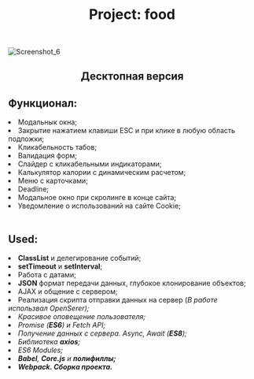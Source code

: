 <h1 align="center"> Project: food </h1>
<br>





![Screenshot_6](https://user-images.githubusercontent.com/98873757/200252295-33609b2e-3e28-4cf0-9409-c8d95a9a61a6.png)










<h2 align="center">Десктопная версия</h2>
<h2>Функционал:</h2>
<li> Модальнык окна; </li>
<li>Закрытие нажатием клавиши ESC и при клике в любую область подложки; </li>
<li> Кликабельность табов; </li>
<li> Валидация форм; </li>
<li> Слайдер с кликабельными индикаторами; </li>
<li> Калькулятор калории с динамическим расчетом; </li>
<li> Меню с карточками; </li>
<li> Deadline; </li>
<li> Модальное окно при скролинге в конце сайта; </li>
<li> Уведомление о использований на сайте Cookie; </li>
<br>
<h2>Used:</h2>
<li><b>ClassList</b> и делегирование событий;</li>
<li><b>setTimeout</b> и <b>setInterval</b>;</li>
<li>Работа с датами;</li>
<li><b>JSON</b> формат передачи данных, глубокое клонирование объектов;</li>
<li>AJAX и общение с сервером;</li>
<li>Реализация скрипта отправки данных на сервер (<i>В работе использвал OpenSerer<i>);</li>
<li>Красивое оповещение пользователя;</li>
<li>Promise (<b>ES6</b>) и Fetch API;</li>
<li>Получение данных с сервера. Async, Await (<b>ES8</b>);</li>
<li>Библиотека <b>axios</b>;</li>
<li>ES6 Modules;</li>
<li><b>Babel</b>, <b>Core.js</b> и <b>полифиллы<b/>;</li>
<li><b>Webpack</b>. Сборка проекта.</li>
